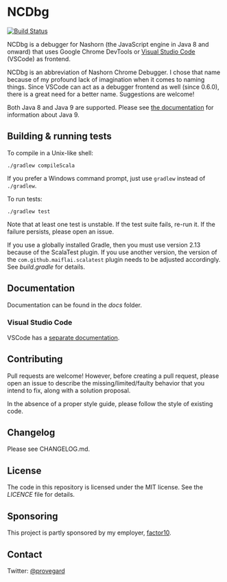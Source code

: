 # NCDbg

[![Build Status](https://travis-ci.org/provegard/ncdbg.svg?branch=master)](https://travis-ci.org/provegard/ncdbg)

NCDbg is a debugger for Nashorn (the JavaScript engine in Java 8 and onward) that
uses Google Chrome DevTools or [Visual Studio Code](https://code.visualstudio.com/) (VSCode) as frontend.

NCDbg is an abbreviation of Nashorn Chrome Debugger. I chose that name because of
my profound lack of imagination when it comes to naming things. Since VSCode can act as a 
debugger frontend as well (since 0.6.0), there is a great need for a better name. Suggestions
are welcome!

Both Java 8 and Java 9 are supported. Please see [the documentation](docs/README.md) for information
about Java 9.

## Building & running tests

To compile in a Unix-like shell:

    ./gradlew compileScala
    
If you prefer a Windows command prompt, just use `gradlew` instead of `./gradlew`.

To run tests:

    ./gradlew test
    
Note that at least one test is unstable. If the test suite fails, re-run it. If the failure
persists, please open an issue.

If you use a globally installed Gradle, then you must use version 2.13 because of the ScalaTest plugin. If you use
another version, the version of the `com.github.maiflai.scalatest` plugin needs to be adjusted accordingly.
See *build.gradle* for details.

## Documentation

Documentation can be found in the _docs_ folder.

### Visual Studio Code

VSCode has a [separate documentation](docs/VSCode.md).

## Contributing

Pull requests are welcome! However, before creating a pull request, please open an issue to describe
the missing/limited/faulty behavior that you intend to fix, along with a solution proposal.

In the absence of a proper style guide, please follow the style of existing code.

## Changelog

Please see CHANGELOG.md.

## License

The code in this repository is licensed under the MIT license. See the *LICENCE* file
for details.

## Sponsoring

This project is partly sponsored by my employer, [factor10](http://factor10.com/).

## Contact

Twitter: [@provegard](https://twitter.com/provegard)

